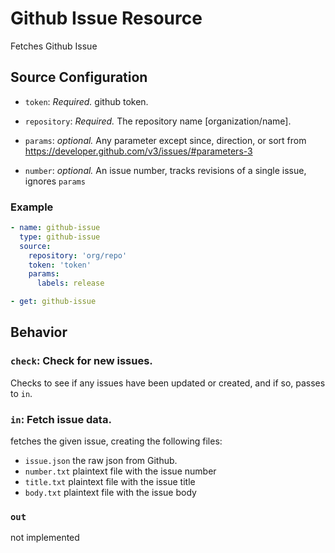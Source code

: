 # Github Issue Resource

Fetches Github Issue

## Source Configuration

* `token`: *Required.* github token.

* `repository`: *Required.* The repository name [organization/name].

* `params`: _optional._ Any parameter except since, direction, or sort from https://developer.github.com/v3/issues/#parameters-3

* `number`: _optional._ An issue number, tracks revisions of a single issue, ignores `params` 

### Example

``` yaml
- name: github-issue
  type: github-issue
  source:
    repository: 'org/repo'
    token: 'token'
    params:
      labels: release
```

``` yaml
- get: github-issue
```

## Behavior

### `check`: Check for new issues.

Checks to see if any issues have been updated or created, and if so, passes to `in`. 

### `in`: Fetch issue data.

fetches the given issue, creating the following files:
* `issue.json` the raw json from Github.
* `number.txt` plaintext file with the issue number
* `title.txt` plaintext file with the issue title
* `body.txt` plaintext file with the issue body

### `out`

not implemented
